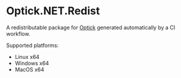 # Optick.NET.Redist

A redistributable package for [Optick](https://github.com/bombomby/optick) generated automatically by a CI workflow.

Supported platforms:
- Linux x64
- Windows x64
- MacOS x64